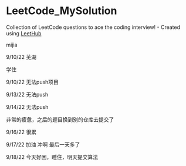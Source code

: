 # LeetCode_MySolution
Collection of LeetCode questions to ace the coding interview! - Created using [LeetHub](https://github.com/QasimWani/LeetHub)

mijia

9/10/22 芜湖

学住


9/10/22 无法push项目

9/13/22 无法push

9/14/22 无法push

非常的疲惫，之后的题目换到别的仓库去提交了

9/16/22 很累


9/17/22 加油 冲啊 最后一天多了

9/18/22 今天好困，睡住，明天提交算法
